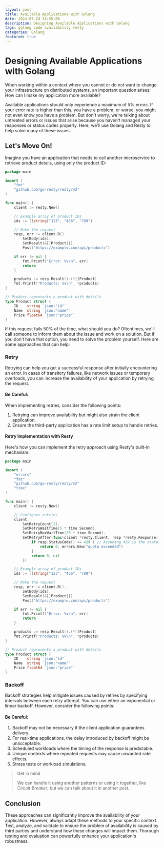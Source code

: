 ```yaml
---
layout: post
title: Available Applications with Golang
date: 2024-07-24 21:55:00
description: Designing Available Applications with Golang
tags: golang code availability resty
categories: Golang
featured: true
---
```


# Designing Available Applications with Golang

When working within a context where you cannot or do not want to change your infrastructure on distributed systems, an important question arises: How can I make my application more available?

Available applications should only experience a maximum of 5% errors. If your error rate is higher than this, you have a problem, or worse, you might not even know you have a problem. But don't worry, we're talking about untreated errors or issues that arise because you haven't managed your responses or status codes properly. Here, we'll use Golang and Resty to help solve many of these issues.

## Let's Move On!

Imagine you have an application that needs to call another microservice to retrieve product details, using only the product ID:


```go
package main

import (
    "fmt"
    "github.com/go-resty/resty/v2"
)

func main() {
    client := resty.New()

    // Example array of product IDs
    ids := []string{"123", "456", "789"}

    // Make the request
    resp, err := client.R().
        SetBody(ids).
        SetResult(&[]Product{}).
        Post("https://example.com/api/products")

    if err != nil {
        fmt.Printf("Error: %v\n", err)
        return
    }

    products := resp.Result().(*[]Product)
    fmt.Printf("Products: %v\n", *products)
}

// Product represents a product with details
type Product struct {
    ID    string `json:"id"`
    Name  string `json:"name"`
    Price float64 `json:"price"`
}
```

If this request fails 50% of the time, what should you do? Oftentimes, we'll call someone to inform them about the issue and work on a solution. But if you don't have that option, you need to solve the problem yourself. Here are some approaches that can help:

### Retry

Retrying can help you get a successful response after initially encountering an error. In cases of transitory failures, like network issues or temporary overloads, you can increase the availability of your application by retrying the request.

#### Be Careful:

When implementing retries, consider the following points:
1. Retrying can improve availability but might also strain the client application.
2. Ensure the third-party application has a rate limit setup to handle retries.

#### Retry Implementation with Resty

Here's how you can implement the retry approach using Resty's built-in mechanism:

```go
package main

import (
    "errors"
    "fmt"
    "github.com/go-resty/resty/v2"
    "time"
)

func main() {
    client := resty.New()

    // Configure retries
    client.
        SetRetryCount(3).
        SetRetryWaitTime(5 * time.Second).
        SetRetryMaxWaitTime(20 * time.Second).
        SetRetryAfter(func(client *resty.Client, resp *resty.Response) (time.Duration, error) {
            if resp.StatusCode() == 429 { // Assuming 429 is the status code for quota exceeded
                return 0, errors.New("quota exceeded")
            }
            return 0, nil
        })

    // Example array of product IDs
    ids := []string{"123", "456", "789"}

    // Make the request
    resp, err := client.R().
        SetBody(ids).
        SetResult(&[]Product{}).
        Post("https://example.com/api/products")

    if err != nil {
        fmt.Printf("Error: %v\n", err)
        return
    }

    products := resp.Result().(*[]Product)
    fmt.Printf("Products: %v\n", *products)
}

// Product represents a product with details
type Product struct {
    ID    string `json:"id"`
    Name  string `json:"name"`
    Price float64 `json:"price"`
}
```

### Backoff

Backoff strategies help mitigate issues caused by retries by specifying intervals between each retry attempt. You can use either an exponential or linear backoff. However, consider the following points:

#### Be Careful:

1. Backoff may not be necessary if the client application guarantees delivery.
2. For real-time applications, the delay introduced by backoff might be unacceptable.
3. Scheduled workloads where the timing of the response is predictable.
4. Unique contexts where repeated requests may cause unwanted side effects.
5. Stress tests or workload simulations.

> Get in mind
>
> We can handle it using another patterns or using it together, like *Circuit Breaker*, but we can talk about it in another post.

## Conclusion

These approaches can significantly improve the availability of your application. However, always adapt these methods to your specific context. Test, analyze, and validate to ensure the problem of availability is caused by third parties and understand how these changes will impact them. Thorough testing and evaluation can powerfully enhance your application's robustness.

